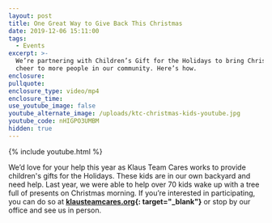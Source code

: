 ```yaml
---
layout: post
title: One Great Way to Give Back This Christmas
date: 2019-12-06 15:11:00
tags:
  - Events
excerpt: >-
  We’re partnering with Children’s Gift for the Holidays to bring Christmas
  cheer to more people in our community. Here’s how.
enclosure:
pullquote:
enclosure_type: video/mp4
enclosure_time:
use_youtube_image: false
youtube_alternate_image: /uploads/ktc-christmas-kids-youtube.jpg
youtube_code: nHIGPO3UMBM
hidden: true
---
```


{% include youtube.html %}

We’d love for your help this year as Klaus Team Cares works to provide children's gifts for the Holidays. These kids are in our own backyard and need help. Last year, we were able to help over 70 kids wake up with a tree full of presents on Christmas morning. If you’re interested in participating, you can do so at **[klausteamcares.org](https://klausteamcares.org/){: target="_blank"}** or stop by our office and see us in person.